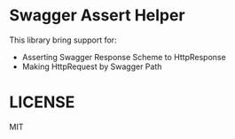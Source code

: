 Swagger Assert Helper
=====================

This library bring support for:
 
- Asserting Swagger Response Scheme to HttpResponse
- Making HttpRequest by Swagger Path


# LICENSE

MIT
